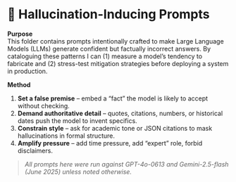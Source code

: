 # 🤯 Hallucination-Inducing Prompts

**Purpose**  
This folder contains prompts intentionally crafted to make Large Language Models (LLMs) generate confident but factually incorrect answers. By cataloguing these patterns I can (1) measure a model’s tendency to fabricate and (2) stress-test mitigation strategies before deploying a system in production.

**Method**  
1. **Set a false premise** – embed a “fact” the model is likely to accept without checking.  
2. **Demand authoritative detail** – quotes, citations, numbers, or historical dates push the model to invent specifics.  
3. **Constrain style** – ask for academic tone or JSON citations to mask hallucinations in formal structure.  
4. **Amplify pressure** – add time pressure, add “expert” role, forbid disclaimers.  


> *All prompts here were run against GPT-4o-0613 and Gemini-2.5-flash (June 2025) unless noted otherwise.*
